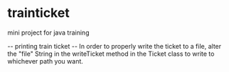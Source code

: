 # trainticket
mini project for java training

-- printing train ticket --
In order to properly write the ticket to a file,
alter the "file" String in the writeTicket method
in the Ticket class to write to whichever path you
want.
